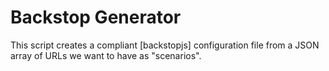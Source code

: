 # Backstop Generator

This script creates a compliant [backstopjs] configuration file from a JSON array of URLs we want to have as "scenarios".
